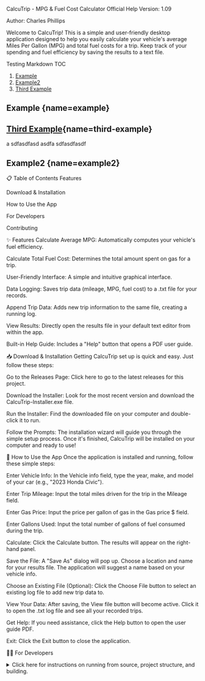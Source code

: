 CalcuTrip - MPG & Fuel Cost Calculator Official Help
Version: 1.09

Author: Charles Phillips

Welcome to CalcuTrip! This is a simple and user-friendly desktop application designed to help you easily calculate your vehicle's average Miles Per Gallon (MPG) and total fuel costs for a trip. Keep track of your spending and fuel efficiency by saving the results to a text file.

Testing Markdown TOC

1. [Example](#example)
2. [Example2](#example2)
3. [Third Example](#third-example)

## Example [](#){name=example}

## [Third Example](#){name=third-example}

a
sdfasdfasd
asdfa
sdfasdfasdf

## Example2 [](#){name=example2}

📋 Table of Contents
Features

Download & Installation

How to Use the App

For Developers

Contributing

✨ Features
Calculate Average MPG: Automatically computes your vehicle's fuel efficiency.

Calculate Total Fuel Cost: Determines the total amount spent on gas for a trip.

User-Friendly Interface: A simple and intuitive graphical interface.

Data Logging: Saves trip data (mileage, MPG, fuel cost) to a .txt file for your records.

Append Trip Data: Adds new trip information to the same file, creating a running log.

View Results: Directly open the results file in your default text editor from within the app.

Built-in Help Guide: Includes a "Help" button that opens a PDF user guide.

📥 Download & Installation
Getting CalcuTrip set up is quick and easy. Just follow these steps:

Go to the Releases Page: Click here to go to the latest releases for this project.

Download the Installer: Look for the most recent version and download the CalcuTrip-Installer.exe file.

Run the Installer: Find the downloaded file on your computer and double-click it to run.

Follow the Prompts: The installation wizard will guide you through the simple setup process. Once it's finished, CalcuTrip will be installed on your computer and ready to use!

📖 How to Use the App
Once the application is installed and running, follow these simple steps:

Enter Vehicle Info: In the Vehicle info field, type the year, make, and model of your car (e.g., "2023 Honda Civic").

Enter Trip Mileage: Input the total miles driven for the trip in the Mileage field.

Enter Gas Price: Input the price per gallon of gas in the Gas price $ field.

Enter Gallons Used: Input the total number of gallons of fuel consumed during the trip.

Calculate: Click the Calculate button. The results will appear on the right-hand panel.

Save the File: A "Save As" dialog will pop up. Choose a location and name for your results file. The application will suggest a name based on your vehicle info.

Choose an Existing File (Optional): Click the Choose File button to select an existing log file to add new trip data to.

View Your Data: After saving, the View file button will become active. Click it to open the .txt log file and see all your recorded trips.

Get Help: If you need assistance, click the Help button to open the user guide PDF.

Exit: Click the Exit button to close the application.

👨‍💻 For Developers
<details>
<summary>Click here for instructions on running from source, project structure, and building.</summary>

Project Structure
CalcuTrip/
├── assets/
│   ├── imgs/
│   └── pdf/
├── main.py
└── README.md

Prerequisites
To run this project from the source code, you will need Python 3 installed on your system. The application uses the built-in tkinter library, so no external package installations are required.

Running from Source
Clone the repository:

git clone https://github.com/your-username/CalcuTrip.git

Navigate to the project directory:

cd CalcuTrip

Run the application:

python main.py


# Average MPG & Total Fuel Cost Calculator v1.09

This software denotes a fully working Tkinter GUI program that allows users to calculate the total average MPG and fuel cost for a trip.

To use this program one must enter the demographics of a car such as year, make, and model. Next, the user needs to enter valid trip details into the form. Afterward, the user can write the data to a file or view the program output results in the output window. Note. A user must enter a value greater than zero or the program will throw an error message saying: "Zero is not a valid input."

To install this software, simply download the latest installer zip found under the 'Releases' section on this GitHub repo.
Note: you must read and agree to the latest [Terms of Service](https://github.com/CPhillips-dev/average-mpg-calculator?tab=Apache-2.0-1-ov-file) and license agreements upon installing.
